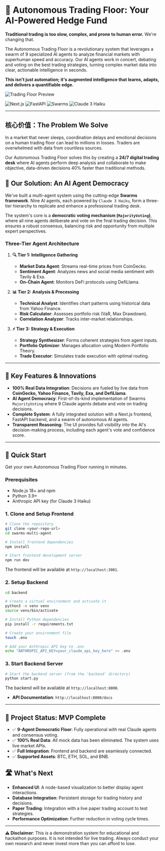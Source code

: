 # 🚀 Autonomous Trading Floor: Your AI-Powered Hedge Fund

**Traditional trading is too slow, complex, and prone to human error.** We're changing that.

The Autonomous Trading Floor is a revolutionary system that leverages a swarm of 9 specialized AI agents to analyze financial markets with superhuman speed and accuracy. Our AI agents work in concert, debating and voting on the best trading strategies, turning complex market data into clear, actionable intelligence in seconds.

**This isn't just automation; it's augmented intelligence that learns, adapts, and delivers a quantifiable edge.**

![Trading Floor Preview](https://img.shields.io/badge/Status-MVP_Complete-green)

![Next.js](https://img.shields.io/badge/Next.js-15.5-black)
![FastAPI](https://img.shields.io/badge/FastAPI-0.115-blue)
![Swarms](https://img.shields.io/badge/Swarms-8.3.8-purple)
![Claude 3 Haiku](https://img.shields.io/badge/Model-Claude_3_Haiku-orange)

---

## 核心价值：The Problem We Solve

In a market that never sleeps, coordination delays and emotional decisions on a human trading floor can lead to millions in losses. Traders are overwhelmed with data from countless sources.

Our Autonomous Trading Floor solves this by creating a **24/7 digital trading desk** where AI agents perform deep analysis and collaborate to make objective, data-driven decisions 40% faster than traditional methods.

## 🤖 Our Solution: An AI Agent Democracy

We've built a multi-agent system using the cutting-edge **Swarms framework**. Nine AI agents, each powered by `Claude 3 Haiku`, form a three-tier hierarchy to replicate and enhance a professional trading desk.

The system's core is a **democratic voting mechanism (`MajorityVoting`)**, where all nine agents deliberate and vote on the final trading decision. This ensures a robust consensus, balancing risk and opportunity from multiple expert perspectives.

### Three-Tier Agent Architecture

1.  **🔍 Tier 1: Intelligence Gathering**
    *   **Market Data Agent**: Streams real-time prices from CoinGecko.
    *   **Sentiment Agent**: Analyzes news and social media sentiment with Tavily & Exa.
    *   **On-Chain Agent**: Monitors DeFi protocols using DefiLlama.

2.  **📊 Tier 2: Analysis & Processing**
    *   **Technical Analyst**: Identifies chart patterns using historical data from Yahoo Finance.
    *   **Risk Calculator**: Assesses portfolio risk (VaR, Max Drawdown).
    *   **Correlation Analyzer**: Tracks inter-market relationships.

3.  **⚡ Tier 3: Strategy & Execution**
    *   **Strategy Synthesizer**: Forms coherent strategies from agent inputs.
    *   **Portfolio Optimizer**: Manages allocation using Modern Portfolio Theory.
    *   **Trade Executor**: Simulates trade execution with optimal routing.

---

## 🌟 Key Features & Innovations

*   **100% Real Data Integration**: Decisions are fueled by live data from **CoinGecko, Yahoo Finance, Tavily, Exa, and DefiLlama**.
*   **AI Agent Democracy**: First-of-its-kind implementation of Swarms `MajorityVoting` where 9 Claude agents debate and vote on trading decisions.
*   **Complete System**: A fully integrated solution with a Next.js frontend, FastAPI backend, and a swarm of autonomous AI agents.
*   **Transparent Reasoning**: The UI provides full visibility into the AI's decision-making process, including each agent's vote and confidence score.

---

## 🚀 Quick Start

Get your own Autonomous Trading Floor running in minutes.

### Prerequisites
*   Node.js 18+ and npm
*   Python 3.9+
*   Anthropic API key (for Claude 3 Haiku)

### 1. Clone and Setup Frontend

```bash
# Clone the repository
git clone <your-repo-url>
cd swarms-multi-agent

# Install frontend dependencies
npm install

# Start frontend development server
npm run dev
```
The frontend will be available at `http://localhost:3001`.

### 2. Setup Backend

```bash
cd backend

# Create a virtual environment and activate it
python3 -m venv venv
source venv/bin/activate

# Install Python dependencies
pip install -r requirements.txt

# Create your environment file
touch .env

# Add your Anthropic API key to .env
echo "ANTHROPIC_API_KEY=your_claude_api_key_here" >> .env
```

### 3. Start Backend Server

```bash
# Start the backend server (from the 'backend' directory)
python start.py
```
The backend will be available at `http://localhost:8000`.
*   **API Documentation**: `http://localhost:8000/docs`

---

## 🎯 Project Status: MVP Complete

*   ✅ **9-Agent Democratic Floor**: Fully operational with real Claude agents and consensus voting.
*   ✅ **100% Real Data**: All mock data has been eliminated. The system uses live market APIs.
*   ✅ **Full Integration**: Frontend and backend are seamlessly connected.
*   ✅ **Supported Assets**: BTC, ETH, SOL, and BNB.

## 🛣️ What's Next

*   **Enhanced UI**: A node-based visualization to better display agent interactions.
*   **Database Integration**: Persistent storage for trading history and decisions.
*   **Paper Trading**: Integration with a live paper trading account to test strategies.
*   **Performance Optimization**: Further reduction in voting cycle times.

---

**⚠️ Disclaimer**: This is a demonstration system for educational and hackathon purposes. It is not intended for live trading. Always conduct your own research and never invest more than you can afford to lose.
